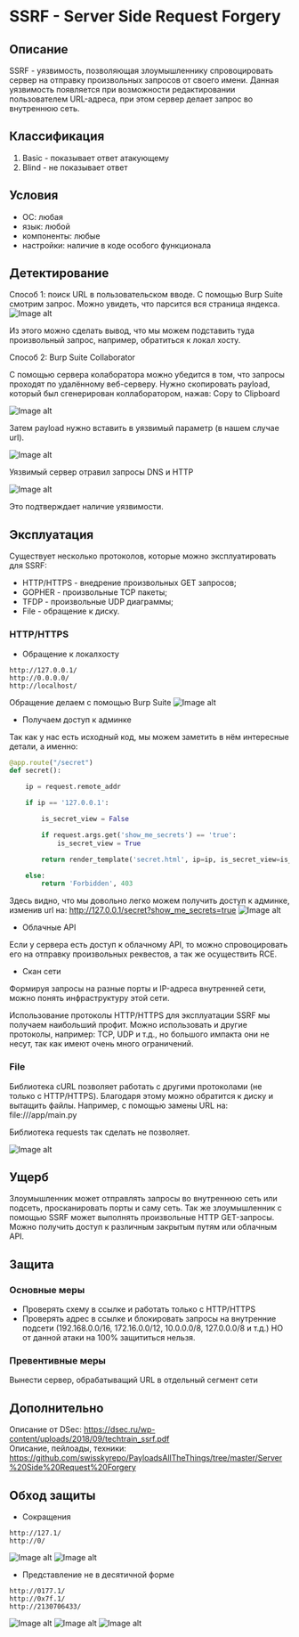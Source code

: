 # SSRF - Server Side Request Forgery

## Описание

SSRF - уязвимость, позволяющая злоумышленнику спровоцировать сервер на отправку произвольных запросов от своего имени. Данная уязвимость появляется при возможности редактировании пользователем URL-адреса, при этом сервер делает запрос во внутреннюю сеть.

## Классификация

1. Basic - показывает ответ атакующему
2. Blind - не показывает ответ 

## Условия

- ОС: любая
- язык: любой
- компоненты: любые
- настройки: наличие в коде особого функционала

## Детектирование

Способ 1: поиск URL в пользовательском вводе.
С помощью Burp Suite смотрим запрос. Можно увидеть, что парсится вся страница яндекса.
![Image alt](https://github.com/lifeskipp/shift2019/raw/master/ssrf/images/1_pars.png)

Из этого можно сделать вывод, что мы можем подставить туда произвольный запрос, например, обратиться к локал хосту. 

Способ 2: Burp Suite Collaborator

С помощью сервера колаборатора можно убедится в том, что запросы проходят по удалённому веб-серверу.
Нужно скопировать payload, который был сгенерирован коллаборатором, нажав: Copy to Clipboard

![Image alt](https://github.com/lifeskipp/shift2019/raw/master/ssrf/images/2_2_copy.jpg)

Затем payload нужно вставить в уязвимый параметр (в нашем случае url). 

![Image alt](https://github.com/lifeskipp/shift2019/raw/master/ssrf/images/2_3_paste.jpg)

Уязвимый сервер отравил запросы DNS и HTTP

![Image alt](https://github.com/lifeskipp/shift2019/raw/master/ssrf/images/2_collab.png)

Это подтверждает наличие уязвимости.

## Эксплуатация

Существует несколько протоколов, которые можно эксплуатировать для SSRF:
- HTTP/HTTPS - внедрение произвольных GET запросов;
- GOPHER - произвольные TCP пакеты;
- TFDP - произвольные UDP диаграммы;
- File - обращение к диску.	

### HTTP/HTTPS
 
- Обращение к локалхосту
```
http://127.0.0.1/
http://0.0.0.0/
http://localhost/
```
Обращение делаем с помощью Burp Suite
![Image alt](https://github.com/lifeskipp/shift2019/raw/master/ssrf/images/3_localhost.png)

- Получаем доступ к админке

Так как у нас есть исходный код, мы можем заметить в нём интересные детали, а именно:
```python
@app.route("/secret")
def secret():

	ip = request.remote_addr

	if ip == '127.0.0.1':

		is_secret_view = False

		if request.args.get('show_me_secrets') == 'true':
			is_secret_view = True

		return render_template('secret.html', ip=ip, is_secret_view=is_secret_view)

	else:
		return 'Forbidden', 403
```
Здесь видно, что мы довольно легко можем получить доступ к админке, изменив url на: http://127.0.0.1/secret?show_me_secrets=true
![Image alt](https://github.com/lifeskipp/shift2019/raw/master/ssrf/images/4_admin.png)

- Облачные API

Если у сервера есть доступ к облачному API, то можно спровоцировать его на отправку произвольных реквестов, а так же осуществить RCE.

- Скан сети

Формируя запросы на разные порты и IP-адреса внутренней сети, можно понять инфраструктуру этой сети.

Использование протоколы HTTP/HTTPS для эксплуатации SSRF мы получаем наибольший профит. Можно использовать и другие протоколы, например: TCP, UDP и т.д., но большого импакта они не несут, так как имеют очень много ограничений.

### File

Библиотека cURL позволяет работать с другими протоколами (не только с HTTP/HTTPS). Благодаря этому можно обратится к диску и вытащить файлы. Например, с помощью замены URL на: file:///app/main.py

Библиотека requests так сделать не позволяет.

![Image alt](https://github.com/lifeskipp/shift2019/raw/master/ssrf/images/5_file.jpg)

## Ущерб

Злоумышленник может отправлять запросы во внутреннюю сеть или подсеть, просканировать порты и саму сеть.
Так же злоумышленник с помощью SSRF может выполнять произвольные HTTP GET-запросы.
Можно получить доступ к различным закрытым путям или облачным API.

## Защита
### Основные меры

- Проверять схему в ссылке и работать только с HTTP/HTTPS
- Проверять адрес в ссылке и блокировать запросы на внутренние подсети
(192.168.0.0/16, 172.16.0.0/12, 10.0.0.0/8, 127.0.0.0/8 и т.д.)
НО от данной атаки на 100% защититься нельзя.

### Превентивные меры
Вынести сервер, обрабатыващий URL в отдельный сегмент сети

## Дополнительно

 Описание от DSec: https://dsec.ru/wp-content/uploads/2018/09/techtrain_ssrf.pdf  
 Описание, пейлоады, техники: https://github.com/swisskyrepo/PayloadsAllTheThings/tree/master/Server%20Side%20Request%20Forgery



## Обход защиты
- Сокращения
```
http://127.1/
http://0/
```
![Image alt](https://github.com/lifeskipp/shift2019/raw/master/ssrf/images/6_0.png)
![Image alt](https://github.com/lifeskipp/shift2019/raw/master/ssrf/images/6_1.png)

- Представление не в десятичной форме
```
http://0177.1/
http://0x7f.1/
http://2130706433/
```
![Image alt](https://github.com/lifeskipp/shift2019/raw/master/ssrf/images/6_2.png)
![Image alt](https://github.com/lifeskipp/shift2019/raw/master/ssrf/images/6_3.png)
![Image alt](https://github.com/lifeskipp/shift2019/raw/master/ssrf/images/6_4.png)